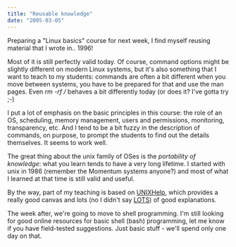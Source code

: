 ```yaml
---
title: "Reusable knowledge"
date: "2005-03-05"
---
```


Preparing a "Linux basics" course for next week, I find myself reusing material that I wrote in.. 1996!

Most of it is still perfectly valid today. Of course, command options might be slightly different on modern Linux systems, but it's also something that I want to teach to my students: commands are often a bit different when you move between systems, you have to be prepared for that and use the man pages. Even _rm -rf /_ behaves a bit differently today (or does it? I've gotta try ;-)

I put a lot of emphasis on the basic principles in this course: the role of an OS, scheduling, memory management, users and permissions, monitoring, transparency, etc. And I tend to be a bit fuzzy in the description of commands, on purpose, to prompt the students to find out the details themselves. It seems to work well.

The great thing about the unix family of OSes is the _portability of knowledge_: what you learn tends to have a very long lifetime. I started with unix in 1986 (remember the Momentum systems anyone?) and most of what I learned at that time is still valid and useful.

By the way, part of my teaching is based on [UNIXHelp](http://unixhelp.ed.ac.uk/), which provides a really good canvas and lots (no I didn't say [LOTS](http://www.lots.ch)) of good explanations.

The week after, we're going to move to shell programming. I'm still looking for good online resources for basic shell (bash) programming, let me know if you have field-tested suggestions. Just basic stuff - we'll spend only one day on that.
